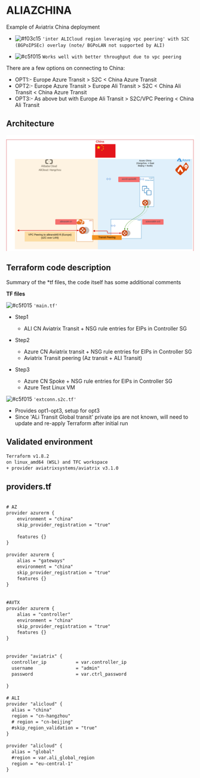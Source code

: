 # ALIAZCHINA

Example of Aviatrix China deployment  



- ![#f03c15](https://placehold.co/15x15/f03c15/f03c15.png) `'inter ALICloud region leveraging vpc peering' with S2C (BGPoIPSEc) overlay (note/ BGPoLAN not supported by ALI)`

- ![#c5f015](https://placehold.co/15x15/c5f015/c5f015.png) `Works well with better throughput due to vpc peering`



There are a few options on connecting to China:

- OPT1:- Europe Azure Transit >  S2C < China Azure Transit
- OPT2:- Europe Azure Transit >  Europe Ali Transit > S2C < China Ali Transit < China Azure Transit
- OPT3:- As above but with   Europe Ali Transit > S2C/VPC Peering < China Ali Transit   


## Architecture
![Architecture](https://github.com/patelavtx/LabShare/blob/main/AviatrixChina-cn.PNG)




## Terraform code description

Summary of the *tf files, the code itself has some additional comments


**TF files**


 ![#c5f015](https://placehold.co/15x15/c5f015/c5f015.png) `'main.tf' `             
 
- Step1
  - ALI CN Aviatrix Transit + NSG rule entries for EIPs in Controller SG

- Step2
  - Azure CN Aviatrix transit + NSG rule entries for EIPs in Controller SG
  - Aviatrix Transit peering (Az transit + ALI Transit)

- Step3
  - Azure CN Spoke + NSG rule entries for EIPs in Controller SG
  - Azure Test Linux VM


 ![#c5f015](https://placehold.co/15x15/c5f015/c5f015.png) `'extconn.s2c.tf' `        

 - Provides opt1-opt3, setup for opt3
 - Since 'ALi Transit Global transit' private ips are not known, will need to update and re-apply Terraform after initial run
 
 

## Validated environment
```
Terraform v1.8.2  
on linux_amd64 (WSL) and TFC workspace
+ provider aviatrixsystems/aviatrix v3.1.0

```

## providers.tf
```

# AZ
provider azurerm {
    environment = "china"
    skip_provider_registration = "true"

    features {}
}

provider azurerm {
    alias = "gateways"
    environment = "china"
    skip_provider_registration = "true"
    features {}
}


#AVTX
provider azurerm {
    alias = "controller"
    environment = "china"
    skip_provider_registration = "true"
    features {}
}


provider "aviatrix" {
  controller_ip           = var.controller_ip
  username                = "admin"
  password                = var.ctrl_password

}

# ALI
provider "alicloud" {
  alias = "china"
  region = "cn-hangzhou"
  # region = "cn-beijing"
  #skip_region_validation = "true"
}

provider "alicloud" {
  alias = "global"
  #region = var.ali_global_region
  region = "eu-central-1"
}
```